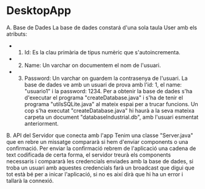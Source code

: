 # DesktopApp
A. Base de Dades
La base de dades constará d'una sola taula User amb els atributs:
  - 1. Id: Es la clau primària de tipus numèric que s'autoincrementa.
  - 2. Name: Un varchar on documentem el nom de l'usuari.
  - 3. Password: Un varchar on guardem la contrasenya de l'usuari.
La base de dades ve amb un usuari de prova amb l'id: 1, el name: "usuario1" i la password: 1234.
Per a obtenir la base de dades s'ha d'executar el programa "createDatabase.java" i s'ha de tenir el programa "utilsSQLite.java" al mateix espai per a trucar funcions. 
Un cop s'ha executat "createDatabase.java" hi haurà a la seva mateixa carpeta un document "databaseIndustrial.db", amb l'usuari esmentat anteriorment.

B. API del Servidor que conecta amb l'app
Tenim una classe "Server.java" que en rebre un missatge compararà si hem d'enviar components o una confirmació. Per enviar la confirmació rebrem de l'aplicació una cadena
de text codificada de certa forma, el servidor treurà els components necessaris i compararà les credencials enviades amb la base de dades, si troba un usuari amb aquestes
credencials farà un broadcast que digui que tot està bé per a inicar l'aplicació, si no es així dirà que hi ha un error i tallarà la connexió.
